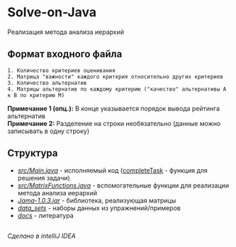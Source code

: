 # Solve-on-Java
  Реализация метода анализа иерархий


## Формат входного файла
    1. Количество критериев оценивания
    2. Матрица "важности" каждого критерия относительно других критериев
    3. Количество альтернатив
    4. Матрицы альтернатив по каждому критерию ("качество" альтернативы А к В по критерию M)
**Примечание 1 (опц.):** В конце указывается порядок вывода рейтинга альтернатив<br>
**Примечание 2:** Разделение на строки необязательно (данные можно записывать в одну строку)<br>

## Структура

  - [*src/Main.java*](https://github.com/ethernet389/Solve-on-Java/blob/main/src/Main.java) - исполняемый код ([completeTask](https://github.com/ethernet389/Solve-on-Java/blob/main/src/Main.java#L54) - функция для решения задачи)<br/>
  - [*src/MatrixFunctions.java*](https://github.com/ethernet389/Solve-on-Java/blob/main/src/MatrixFunctions.java) - вспомогательные функции для реализации метода анализа иерархий<br>
  - [*Jama-1.0.3.jar*](https://github.com/ethernet389/Solve-on-Java/blob/main/Jama-1.0.3.jar) - библиотека, реализующая матрицы<br/>
  - [*data_sets*](https://github.com/ethernet389/Solve-on-Java/blob/main/data_sets) - наборы данных из упражнений/примеров<br/>
  - [*docs*](https://github.com/ethernet389/Solve-on-Java/blob/main/docs) - литература<br/>
##
###### Сделано в intelliJ IDEA
